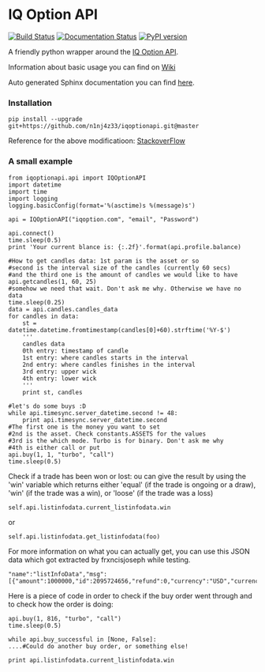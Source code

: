# IQ Option API
[![Build Status](https://travis-ci.org/n1nj4z33/iqoptionapi.svg?branch=master)](https://travis-ci.org/n1nj4z33/iqoptionapi)
[![Documentation Status](https://readthedocs.org/projects/iqoptionapi/badge/?version=latest)](http://iqoptionapi.readthedocs.io/?badge=latest)
[![PyPI version](https://badge.fury.io/py/iqoptionapi.svg)](https://badge.fury.io/py/iqoptionapi)

A friendly python wrapper around the [IQ Option API](https://iqoption.com).

Information about basic usage you can find on [Wiki](https://github.com/n1nj4z33/iqoptionapi/wiki)

Auto generated Sphinx documentation you can  find [here](http://iqoptionapi.readthedocs.io/).

### Installation
```
pip install --upgrade git+https://github.com/n1nj4z33/iqoptionapi.git@master
```
Reference for the above modificatioon: [StackoverFlow](https://stackoverflow.com/questions/51039974/error-while-calling-function-in-python3-5)

### A small example

    from iqoptionapi.api import IQOptionAPI
    import datetime
    import time
    import logging
    logging.basicConfig(format='%(asctime)s %(message)s')

    api = IQOptionAPI("iqoption.com", "email", "Password")

    api.connect()
    time.sleep(0.5)
    print 'Your current blance is: {:.2f}'.format(api.profile.balance)

    #How to get candles data: 1st param is the asset or so
    #second is the interval size of the candles (currently 60 secs)
    #and the third one is the amount of candles we would like to have
    api.getcandles(1, 60, 25)
    #somehow we need that wait. Don't ask me why. Otherwise we have no data
    time.sleep(0.25)
    data = api.candles.candles_data
    for candles in data:
        st = datetime.datetime.fromtimestamp(candles[0]+60).strftime('%Y-$')
        '''
        candles data
        0th entry: timestamp of candle
        1st entry: where candles starts in the interval
        2nd entry: where candles finishes in the interval
        3rd entry: upper wick
        4th entry: lower wick
        '''
        print st, candles

    #let's do some buys :D
    while api.timesync.server_datetime.second != 48:
        print api.timesync.server_datetime.second
    #The first one is the money you want to set
    #2nd is the asset. Check constants.ASSETS for the values
    #3rd is the which mode. Turbo is for binary. Don't ask me why
    #4th is either call or put
    api.buy(1, 1, "turbo", "call")
    time.sleep(0.5)


Check if a trade has been won or lost:
ou can give the result by using the 'win' variable which returns either 'equal' (if the trade is ongoing or a draw), 'win' (if the trade was a win), or 'loose' (if the trade was a loss)

    self.api.listinfodata.current_listinfodata.win

or

    self.api.listinfodata.get_listinfodata(foo)

For more information on what you can actually get, you can use this JSON data which got extracted by frxncisjoseph while testing.

    "name":"listInfoData","msg":[{"amount":1000000,"id":2095724656,"refund":0,"currency":"USD","currency_char":"$","active_id":1,"active":"EURUSD","value":1.07736,"exp_value":1077360,"dir":"call","created":1489706346,"expired":1489706400,"type_name":"turbo","type":"front.TU","profit":100,"profit_amount":1,"win_amount":1.74,"loose_amount":0,"sum":1,"win":"equal","now":1489706346,"user_id":0,"game_state":0,"profit_income":174,"profit_return":0,"option_type_id":3,"site_id":1,"is_demo":false,"user_balance_id":0,"client_platform_id":9,"re_track":"null","params":null}]}

Here is a piece of code in order to check if the buy order went through and to check how the order is doing:
    
    api.buy(1, 816, "turbo", "call")    
    time.sleep(0.5)

    while api.buy_successful in [None, False]:
    ....#Could do another buy order, or something else!

    print api.listinfodata.current_listinfodata.win
